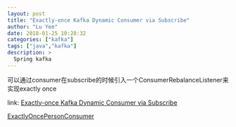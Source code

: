 ```yaml
---
layout: post
title: "Exactly-once Kafka Dynamic Consumer via Subscribe"
author: "Lu Yee"
date: 2018-01-25 10:28:32
categories: ["kafka"]
tags: ["java","kafka"]
description: >
  Spring kafka
---
```


可以通过consumer在subscribe的时候引入一个ConsumerRebalanceListener来实现exactly once


link: [Exactly-once Kafka Dynamic Consumer via Subscribe](https://dzone.com/articles/kafka-clients-at-most-once-at-least-once-exactly-o)

[ExactlyOncePersonConsumer](https://github.com/luyee/KafkaExample/blob/master/src/main/java/com/gmail/alexandrtalan/kafka/consumers/ExactlyOncePersonConsumer.java)
